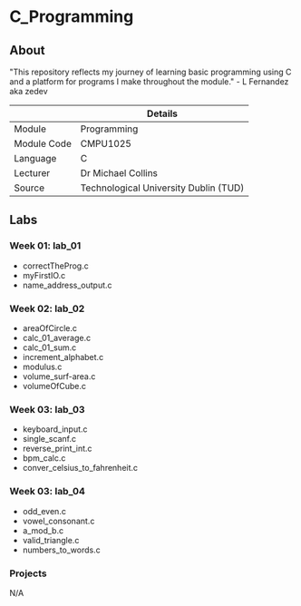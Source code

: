 # C_Programming

## About

"This repository reflects my journey of learning basic programming using C and a platform for programs I make throughout the module." - L Fernandez aka zedev

|  | Details |
|-----------|-----------|
| Module | Programming |
| Module Code | CMPU1025 |
| Language | C |
| Lecturer |  Dr Michael Collins |
| Source | Technological University Dublin (TUD) |

## Labs
### Week 01: lab_01
- correctTheProg.c
- myFirstIO.c
- name_address_output.c

### Week 02: lab_02
- areaOfCircle.c
- calc_01_average.c
- calc_01_sum.c
- increment_alphabet.c
- modulus.c
- volume_surf-area.c
- volumeOfCube.c

### Week 03: lab_03
- keyboard_input.c
- single_scanf.c
- reverse_print_int.c
- bpm_calc.c
- conver_celsius_to_fahrenheit.c

### Week 03: lab_04
- odd_even.c
- vowel_consonant.c
- a_mod_b.c
- valid_triangle.c
- numbers_to_words.c

### Projects
N/A